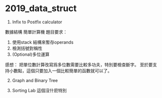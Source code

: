 # 2019_data_struct
1. Infix to Postfix calculator

數據結構 簡單計算機
題目要求：
1. 使用stack 結構來暫存operands
2. 檢測括號對稱性
3. (Optional)多位運算

感想：
把單位數計算改寫爲多位數需要比較多功夫，特別要檢查斷字。
至於要支持小數點，這個只要加入一個比較簡單的函數就可以了。

2. Graph and Binary Tree



3. Sorting Lab
這個沒什麽特別
